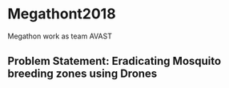 # Megathont2018
Megathon work as team AVAST

## Problem Statement: Eradicating Mosquito breeding zones using Drones

